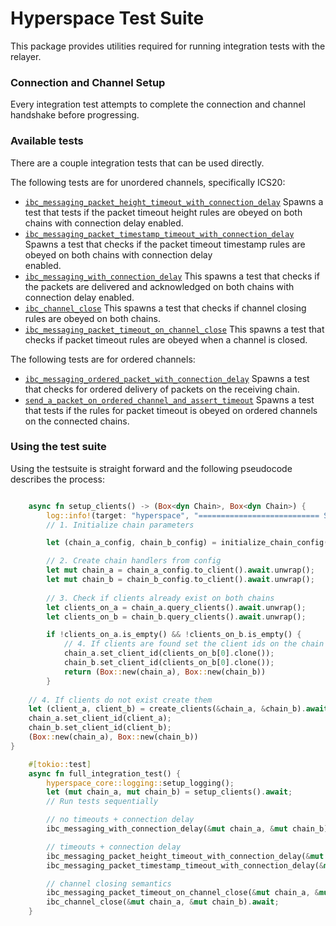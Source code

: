 # Hyperspace Test Suite

This package provides utilities required for running integration tests with the relayer.

### Connection and Channel Setup

Every integration test attempts to complete the connection and channel handshake before progressing.   

### Available tests

There are a couple integration tests that can be used directly.  

The following tests are for unordered channels, specifically ICS20:  
- [`ibc_messaging_packet_height_timeout_with_connection_delay`](/hyperspace/testsuite/src/lib.rs#L444)
  Spawns a test that tests if the packet timeout height rules are obeyed on both chains with connection delay enabled.  
- [`ibc_messaging_packet_timestamp_timeout_with_connection_delay`](/hyperspace/testsuite/src/lib.rs#L473)
  Spawns a test that checks if the packet timeout timestamp rules are obeyed on both chains with connection delay  
  enabled.
- [`ibc_messaging_with_connection_delay`](/hyperspace/testsuite/src/lib.rs#L503)
  This spawns a test that checks if the packets are delivered and acknowledged on both chains with connection delay enabled.  
- [`ibc_channel_close`](/hyperspace/testsuite/src/lib.rs#L530)
  This spawns a test that checks if channel closing rules are obeyed on both chains.
- [`ibc_messaging_packet_timeout_on_channel_close`](/hyperspace/testsuite/src/lib.rs#L557)
  This spawns a test that checks if packet timeout rules are obeyed when a channel is closed.

The following tests are for ordered channels:

- [`ibc_messaging_ordered_packet_with_connection_delay`](/hyperspace/testsuite/src/ordered_channels.rs#L213)
  Spawns a test that checks for ordered delivery of packets on the receiving chain.
- [`send_a_packet_on_ordered_channel_and_assert_timeout`](/hyperspace/testsuite/src/ordered_channels.rs#L250)
  Spawns a test that tests if the rules for packet timeout is obeyed on ordered channels on the connected chains.

### Using the test suite

Using the testsuite is straight forward and the following pseudocode describes the process:  

```rust

    async fn setup_clients() -> (Box<dyn Chain>, Box<dyn Chain>) {
        log::info!(target: "hyperspace", "=========================== Starting Test ===========================");
        // 1. Initialize chain parameters

        let (chain_a_config, chain_b_config) = initialize_chain_config();

        // 2. Create chain handlers from config
        let mut chain_a = chain_a_config.to_client().await.unwrap();
        let mut chain_b = chain_b_config.to_client().await.unwrap();
    
        // 3. Check if clients already exist on both chains
        let clients_on_a = chain_a.query_clients().await.unwrap();
        let clients_on_b = chain_b.query_clients().await.unwrap();

        if !clients_on_a.is_empty() && !clients_on_b.is_empty() {
            // 4. If clients are found set the client ids on the chain handlers
            chain_a.set_client_id(clients_on_b[0].clone());
            chain_b.set_client_id(clients_on_b[0].clone());
            return (Box::new(chain_a), Box::new(chain_b))
        }
    
    // 4. If clients do not exist create them
    let (client_a, client_b) = create_clients(&chain_a, &chain_b).await.unwrap();
    chain_a.set_client_id(client_a);
    chain_b.set_client_id(client_b);
    (Box::new(chain_a), Box::new(chain_b))
}

    #[tokio::test]
    async fn full_integration_test() {
        hyperspace_core::logging::setup_logging();
        let (mut chain_a, mut chain_b) = setup_clients().await;
        // Run tests sequentially

        // no timeouts + connection delay
        ibc_messaging_with_connection_delay(&mut chain_a, &mut chain_b).await;

        // timeouts + connection delay
        ibc_messaging_packet_height_timeout_with_connection_delay(&mut chain_a, &mut chain_b).await;
        ibc_messaging_packet_timestamp_timeout_with_connection_delay(&mut chain_a, &mut chain_b).await;

        // channel closing semantics
        ibc_messaging_packet_timeout_on_channel_close(&mut chain_a, &mut chain_b).await;
        ibc_channel_close(&mut chain_a, &mut chain_b).await;
    }

```
